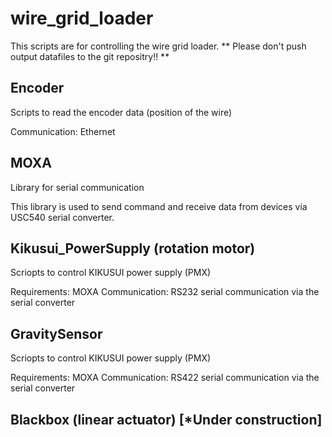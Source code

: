 # wire\_grid\_loader
This scripts are for controlling the wire grid loader.
** Please don't push output datafiles to the git repositry!! **

## Encoder
Scripts to read the encoder data (position of the wire)

Communication: Ethernet

## MOXA
Library for serial communication

This library is used to send command and receive data 
from devices via USC540 serial converter.

## Kikusui\_PowerSupply (rotation motor)
Scriopts to control KIKUSUI power supply (PMX)

Requirements: MOXA 
Communication: RS232 serial communication via the serial converter

## GravitySensor
Scriopts to control KIKUSUI power supply (PMX)

Requirements: MOXA 
Communication: RS422 serial communication via the serial converter

## Blackbox (linear actuator) [*Under construction]
